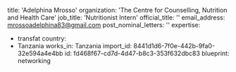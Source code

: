 title: 'Adelphina Mrosso'
organization: 'The Centre for Counselling, Nutrition and Health Care'
job_title: 'Nutritionist Intern'
official_title: ''
email_address: mrossoadelphina83@gmail.com
post_nominal_letters: ''
expertise:
  - transfat
country:
  - Tanzania
works_in: Tanzania
import_id: 8441d1d6-7f0e-442b-9fa0-32e594a4e4bb
id: fd468f67-cd7d-4d47-b8c3-353f632dbc83
blueprint: networking
